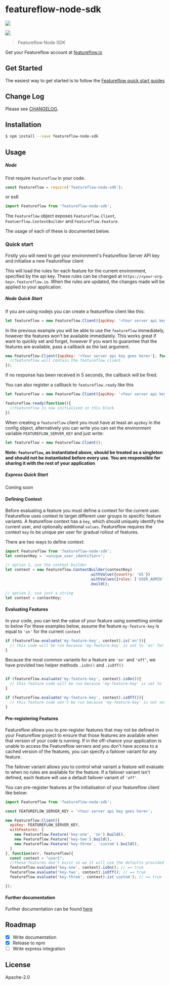 # featureflow-node-sdk

[![][npm-img]][npm-url]

[![][dependency-img]][dependency-url]

> Featureflow Node SDK

Get your Featureflow account at [featureflow.io](http://www.featureflow.io)

## Get Started

The easiest way to get started is to follow the [Featureflow quick start guides](http://docs.featureflow.io/docs)

## Change Log

Please see [CHANGELOG](https://github.com/featureflow/featureflow-node-sdk/blob/master/CHANGELOG.md).

## Installation

```bash
$ npm install --save featureflow-node-sdk
```

## Usage

##### Node

First require `Featureflow` in your code.

```javascript
const Featureflow = require('featureflow-node-sdk');
```

or es6

```javascript
import Featureflow from 'featureflow-node-sdk';
```

The `Featureflow` object exposes
 `Featureflow.Client`, `Featuerflow.ContextBuilder` and `Featureflow.Feature`.

The usage of each of these is documented below.

### Quick start

Firstly you will need to get your environment's Featureflow Server API key and initialise a new Featureflow client

This will load the rules for each feature for the current environment, specified by the api key.
These rules can be changed at `https://<your-org-key>.featureflow.io`. 
When the rules are updated, the changes made will be applied to your application.

##### Node Quick Start

If you are using nodejs you can create a featureflow client like this:

```javascript
let featureflow = new Featureflow.Client({apiKey: '<Your server api key goes here>'});
```

In the previous example you will be able to use the `featureflow` immediately, however the features won't  be available immediately.
This works great if want to quickly set and forget, however if you want to guarantee that the features are available, pass a callback as the last argument.

```javascript
new Featureflow.Client({apiKey: '<Your server api key goes here>'}, function(error, featureflow){
  //featureflow will contain the featureflow client.
});
```
If no response has been received in 5 seconds, the callback will be fired.

You can also register a callback to `featureflow.ready` like this

```javascript
let featureflow = new Featureflow.Client({apiKey: '<Your server api key goes here>'});

featureflow.ready(function(){
  //featureflow is now initialized in this block
})
```

When creating a `featureflow` client you must have at least an `apiKey` in the config object, 
alternatively you can write you can set the environment variable `FEATUREFLOW_SERVER_KEY` and just write:

```javascript
let featureflow = new Featureflow.Client();
```
**Note: `featureflow`, as instantiated above, should be treated as a singleton and should not be instantiated before every use. 
You are responsible for sharing it with the rest of your application**

##### Express Quick Start
Coming soon

#### Defining Context

Before evaluating a feature you must define a context for the current user.  
Featureflow uses context to target different user groups to specific feature variants. 
A featureflow context has a `key`, which should uniquely identify the current user, and optionally additional `values`. 
Featureflow requires the context `key` to be unique per user for gradual rollout of features.

There are two ways to define context:
```javascript
import Featureflow from 'featureflow-node-sdk';
let contextKey = '<unique_user_identifier>';

// option 1, use the context builder
let context = new Featureflow.ContextBuilder(contextKey)
                                     .withValue({country: 'US'})
                                     .withValues({roles: ['USER_ADMIN', 'BETA_CUSTOMER']})
                                     .build();

// option 2, use just a string
let context = contextKey;
```

#### Evaluating Features

In your code, you can test the value of your feature using something similar to below
For these examples below, assume the feature `my-feature-key` is equal to `'on'` for the current `context`
```javascript
if (featureflow.evaluate('my-feature-key', context).is('on')){
  // this code will be run because 'my-feature-key' is set to 'on' for the given context
}
```
Because the most common variants for a feature are `'on'` and `'off'`, we have provided two helper methods `.isOn()` and `.isOff()`

```javascript

if (featureflow.evaluate('my-feature-key', context).isOn()){
  // this feature code will be run because 'my-feature-key' is set to 'on'
}

if (featureflow.evaluate('my-feature-key', context).isOff()){
  // this feature code won't be run because 'my-feature-key' is not set to 'off'
}
```

#### Pre-registering Features

Featureflow allows you to pre-register features that may not be defined in your Featureflow project to ensure that those 
features are available when that version of your code is running. 
If in the off-chance your application is unable to access the Featureflow servers and you don't have access 
to a cached version of the features, you can specify a failover variant for any feature. 

The failover variant allows you to control what variant a feature will evaluate to when no rules are available for the feature.
If a failover variant isn't defined, each feature will use a default failover variant of `'off'`.

You can pre-register features at the initialisation of your featureflow client like below:

```javascript
import Featureflow from 'featureflow-node-sdk';

const FEATUREFLOW_SERVER_KEY = '<Your server api key goes here>';

new Featureflow.Client({
  apiKey: FEATUREFLOW_SERVER_KEY,
  withFeatures: [
    new Featureflow.Feature('key-one', 'on').build(),
    new Featureflow.Feature('key-two').build(),
    new Featureflow.Feature('key-three', 'custom').build(),
  ]
}, function(err, featureflow){
  const context = "user1";
  //these features don't exist so we it will use the defaults provided
  featureflow.evaluate('key-one', context).isOn(); // == true
  featureflow.evaluate('key-two', context).isOff(); // == true
  featureflow.evaluate('key-three', context).is('custom'); // == true

});

```

#### Further documentation
Further documentation can be found [here](http://docs.featureflow.io/docs)

## Roadmap
- [x] Write documentation
- [x] Release to npm
- [ ] Write express integration

## License

Apache-2.0

[npm-url]: https://nodei.co/npm/featureflow-node-sdk
[npm-img]: https://nodei.co/npm/featureflow-node-sdk.png

[dependency-url]: https://www.featureflow.io
[dependency-img]: https://www.featureflow.io/wp-content/uploads/2016/12/featureflow-web.png